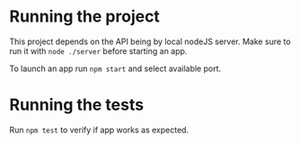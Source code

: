 # Running the project

This project depends on the API being by local nodeJS server.
Make sure to run it with `node ./server` before starting an app.

To launch an app run `npm start` and select available port.

# Running the tests

Run `npm test` to verify if app works as expected.